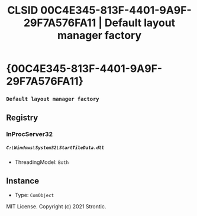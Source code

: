 ﻿---
title: "CLSID 00C4E345-813F-4401-9A9F-29F7A576FA11 | Default layout manager factory"
excerpt: What is COM-Object CLSID 00C4E345-813F-4401-9A9F-29F7A576FA11?
---

# {00C4E345-813F-4401-9A9F-29F7A576FA11}

### `Default layout manager factory`

## Registry


### InProcServer32

##### `C:\Windows\System32\StartTileData.dll`
* ThreadingModel: `Both`

## Instance

* Type: `ComObject`

MIT License. Copyright (c) 2021 Strontic.


